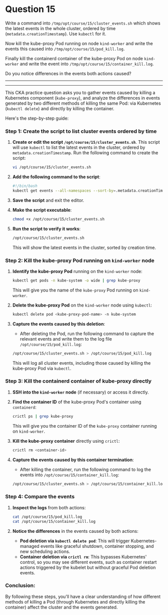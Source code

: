 # Question 15

Write a command into `/tmp/opt/course/15/cluster_events.sh` which shows the latest events in the whole cluster, ordered by time (`metadata.creationTimestamp`). Use `kubectl` for it.

Now kill the kube-proxy Pod running on node `kind-worker` and write the events this caused into `/tmp/opt/course/15/pod_kill.log`.

Finally kill the containerd container of the kube-proxy Pod on node `kind-worker` and write the event into `/tmp/opt/course/15/container_kill.log`.

Do you notice differences in the events both actions caused?

---

---

This CKA practice question asks you to gather events caused by killing a Kubernetes component (`kube-proxy`), and analyze the differences in events generated by two different methods of killing the same Pod: via Kubernetes (`kubectl delete`) and directly by killing the container.

Here's the step-by-step guide:

### Step 1: Create the script to list cluster events ordered by time

1. **Create or edit the script `/opt/course/15/cluster_events.sh`**. This script will use `kubectl` to list the latest events in the cluster, ordered by `metadata.creationTimestamp`. Run the following command to create the script:

   ```bash
   vi /opt/course/15/cluster_events.sh
   ```

2. **Add the following command to the script**:

   ```bash
   #!/bin/bash
   kubectl get events --all-namespaces --sort-by=.metadata.creationTimestamp
   ```

3. **Save the script** and exit the editor.

4. **Make the script executable**:

   ```bash
   chmod +x /opt/course/15/cluster_events.sh
   ```

5. **Run the script to verify it works**:

   ```bash
   /opt/course/15/cluster_events.sh
   ```

   This will show the latest events in the cluster, sorted by creation time.

### Step 2: Kill the kube-proxy Pod running on `kind-worker` node

1. **Identify the kube-proxy Pod** running on the `kind-worker` node:

   ```bash
   kubectl get pods -n kube-system -o wide | grep kube-proxy
   ```

   This will give you the name of the `kube-proxy` Pod running on `kind-worker`.

2. **Delete the kube-proxy Pod** on the `kind-worker` node using `kubectl`:

   ```bash
   kubectl delete pod <kube-proxy-pod-name> -n kube-system
   ```

3. **Capture the events caused by this deletion**:
   - After deleting the Pod, run the following command to capture the relevant events and write them to the log file `/opt/course/15/pod_kill.log`:

   ```bash
   /opt/course/15/cluster_events.sh > /opt/course/15/pod_kill.log
   ```

   This will log all cluster events, including those caused by killing the kube-proxy Pod via `kubectl`.

### Step 3: Kill the containerd container of kube-proxy directly

1. **SSH into the `kind-worker` node** (if necessary) or access it directly.

2. **Find the container ID** of the kube-proxy Pod's container using `containerd`:

   ```bash
   crictl ps | grep kube-proxy
   ```

   This will give you the container ID of the `kube-proxy` container running on `kind-worker`.

3. **Kill the kube-proxy container** directly using `crictl`:

   ```bash
   crictl rm <container-id>
   ```

4. **Capture the events caused by this container termination**:
   - After killing the container, run the following command to log the events into `/opt/course/15/container_kill.log`:

   ```bash
   /opt/course/15/cluster_events.sh > /opt/course/15/container_kill.log
   ```

### Step 4: Compare the events

1. **Inspect the logs** from both actions:

   ```bash
   cat /opt/course/15/pod_kill.log
   cat /opt/course/15/container_kill.log
   ```

2. **Notice the differences** in the events caused by both actions:
   - **Pod deletion via `kubectl delete pod`**: This will trigger Kubernetes-managed events like graceful shutdown, container stopping, and new scheduling actions.
   - **Container deletion via `crictl rm`**: This bypasses Kubernetes' control, so you may see different events, such as container restart actions triggered by the kubelet but without graceful Pod deletion events.

### Conclusion:

By following these steps, you'll have a clear understanding of how different methods of killing a Pod (through Kubernetes and directly killing the container) affect the cluster and the events generated.
